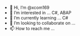 - 👋 Hi, I’m @xcom169
- 👀 I’m interested in ... C#, ABAP
- 🌱 I’m currently learning ... C#
- 💞️ I’m looking to collaborate on ...
- 📫 How to reach me ... 

<!---
xcom169/xcom169 is a ✨ special ✨ repository because its `README.md` (this file) appears on your GitHub profile.
You can click the Preview link to take a look at your changes.
--->
